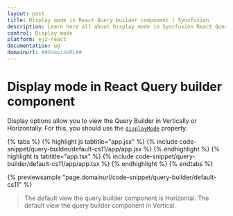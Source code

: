 ```yaml
---
layout: post
title: Display mode in React Query builder component | Syncfusion
description: Learn here all about Display mode in Syncfusion React Query builder component of Syncfusion Essential JS 2 and more.
control: Display mode 
platform: ej2-react
documentation: ug
domainurl: ##DomainURL##
---
```


# Display mode in React Query builder component

Display options allow you to view the Query Builder in Vertically or Horizontally. For this, you should use the [`displayMode`](https://ej2.syncfusion.com/react/documentation/api/query-builder/#displaymode) property.

{% tabs %}
{% highlight js tabtitle="app.jsx" %}
{% include code-snippet/query-builder/default-cs11/app/app.jsx %}
{% endhighlight %}
{% highlight ts tabtitle="app.tsx" %}
{% include code-snippet/query-builder/default-cs11/app/app.tsx %}
{% endhighlight %}
{% endtabs %}

 {% previewsample "page.domainurl/code-snippet/query-builder/default-cs11" %}

> The default view the query builder component is Horizontal.
> The default view the query builder component in Vertical.